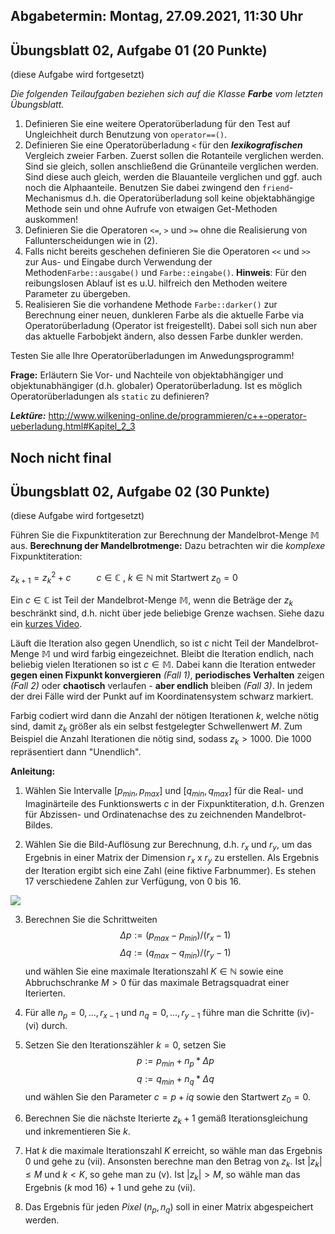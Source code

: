 ## Abgabetermin: Montag, 27.09.2021, 11:30 Uhr

## Übungsblatt 02, Aufgabe 01 (20 Punkte)
(diese Aufgabe wird fortgesetzt)

*Die folgenden Teilaufgaben beziehen sich auf die Klasse **Farbe** vom letzten Übungsblatt.*

1.	Definieren Sie eine weitere Operatorüberladung für den Test auf Ungleichheit durch Benutzung von  `operator==()`.
2.	Definieren Sie eine Operatorüberladung `<` für den ***lexikografischen*** Vergleich zweier Farben. Zuerst sollen die Rotanteile verglichen werden. Sind sie gleich, sollen anschließend die Grünanteile verglichen werden. Sind diese auch gleich, werden die Blauanteile verglichen und ggf. auch noch die Alphaanteile. Benutzen Sie dabei zwingend den `friend`-Mechanismus d.h. die Operatorüberladung soll keine objektabhängige Methode sein und ohne Aufrufe von etwaigen Get-Methoden auskommen!
3.	Definieren Sie die Operatoren `<=`, `>` und `>=` ohne die Realisierung von Fallunterscheidungen wie in (2).
4.	Falls nicht bereits geschehen definieren Sie die Operatoren `<<` und `>>` zur Aus- und Eingabe durch Verwendung der Methoden`Farbe::ausgabe()` und `Farbe::eingabe()`.
**Hinweis**: Für den reibungslosen Ablauf ist es u.U. hilfreich den Methoden weitere Parameter zu übergeben.
5.	Realisieren Sie die vorhandene Methode `Farbe::darker()` zur Berechnung einer neuen, dunkleren Farbe als die aktuelle Farbe via Operatorüberladung (Operator ist freigestellt). Dabei soll sich nun aber das aktuelle Farbobjekt ändern, also dessen Farbe dunkler werden. 

Testen Sie alle Ihre Operatorüberladungen im Anwedungsprogramm!

**Frage:**
Erläutern Sie Vor- und Nachteile von objektabhängiger und objektunabhängiger (d.h. globaler) Operatorüberladung. Ist es möglich Operatorüberladungen als `static` zu definieren? 

***Lektüre:*** http://www.wilkening-online.de/programmieren/c++-operator-ueberladung.html#Kapitel_2_3


## Noch nicht final
## Übungsblatt 02, Aufgabe 02 (30 Punkte)
(diese Aufgabe wird fortgesetzt)

Führen Sie die Fixpunktiteration zur Berechnung der Mandelbrot-Menge $\mathbb{M}$ aus. 
**Berechnung der Mandelbrotmenge:**
Dazu betrachten wir die *komplexe* Fixpunktiteration:

$z_{k+1} = z_k^2+ c$ $\quad \quad$  $c ∈ \mathbb{C}$ , $k ∈ \mathbb{N}$ mit Startwert $z_0 = 0$

Ein $c ∈ \mathbb{C}$ ist Teil der Mandelbrot-Menge $\mathbb{M}$, wenn die Beträge der $z_k$ beschränkt sind, d.h. nicht über jede beliebige Grenze wachsen. Siehe dazu ein [kurzes Video](https://youtu.be/ovJcsL7vyrk?t=410).

Läuft die Iteration also gegen Unendlich, so ist $c$ nicht Teil der Mandelbrot-Menge $\mathbb{M}$ und wird farbig eingezeichnet. Bleibt die Iteration endlich, nach beliebig vielen Iterationen so ist $c ∈ \mathbb{M}$.
Dabei kann die Iteration entweder **gegen einen Fixpunkt konvergieren** *(Fall 1)*, **periodisches Verhalten** zeigen *(Fall 2)* oder **chaotisch** verlaufen - **aber endlich** bleiben *(Fall 3)*. In jedem der drei Fälle wird der Punkt auf im Koordinatensystem schwarz markiert.

Farbig codiert wird dann die Anzahl der nötigen Iterationen $k$, welche nötig sind, damit $z_k$ größer als ein selbst festgelegter Schwellenwert $M$. Zum Beispiel die Anzahl Iterationen die nötig sind, sodass $z_k > 1000$. Die $1000$ repräsentiert dann "Unendlich".


**Anleitung:**

1. Wählen Sie Intervalle $[p_{min},p_{max}]$ und $[q_{min},q_{max}]$ für die Real- und Imaginärteile des Funktionswerts $c$ in der Fixpunktiteration, d.h. Grenzen für Abzissen- und Ordinatenachse des zu zeichnenden Mandelbrot-Bildes.

2. Wählen Sie die Bild-Auflösung zur Berechnung, d.h. $r_x$ und $r_y$, um das Ergebnis in einer Matrix der Dimension $r_x$ x $r_y$ zu erstellen. Als Ergebnis der Iteration ergibt sich eine Zahl (eine fiktive Farbnummer). Es stehen 17 verschiedene Zahlen zur Verfügung, von 0 bis 16.

<img src="https://render.githubusercontent.com/render/math?math=%5CHuge%20%5CDelta%20p%20%3A%3D%20(p_%7Bmax%7D-p_%7Bmin%7D)%20%2F%20(r_x-1)">

3. Berechnen Sie die Schrittweiten $$Δ p := (p_{max}-p_{min}) / (r_x-1)$$     $$Δ q := (q_{max}-q_{min}) / (r_y-1)$$ und wählen Sie eine maximale Iterationszahl $K ∈ \mathbb{N}$ sowie eine Abbruchschranke $M>0$ für das maximale Betragsquadrat einer Iterierten.
4. Für alle $n_p=0,...,r_{x-1}$ und $n_q=0,...,r_{y-1}$ führe man die Schritte (iv)-(vi) durch.
5.	Setzen Sie den Iterationszähler $k=0$, setzen Sie $$p:=p_{min}+n_p * Δ p$$ $$q:=q_{min}+n_q * Δ q$$ und 			wählen Sie den Parameter $c=p+iq$ sowie den Startwert $z_0=0$. 
6. Berechnen Sie die nächste Iterierte $z_k+1$ gemäß Iterationsgleichung und inkrementieren Sie $k$.
7. Hat $k$ die maximale Iterationszahl $K$ erreicht, so wähle man das Ergebnis $0$ und gehe zu (vii).
Ansonsten berechne man den Betrag von $z_k$.
Ist $|z_k| \leq M$ und $k < K$, so gehe man zu (v).
Ist $|z_k| > M$, so wähle man das Ergebnis $(k$ mod $16) + 1$ und gehe zu (vii).

8. Das Ergebnis für jeden *Pixel* $(n_p, n_q)$ soll in einer Matrix abgespeichert werden. 

